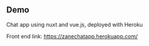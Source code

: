 ## Demo

Chat app using nuxt and vue.js, deployed with Heroku

Front end link: https://zanechatapp.herokuapp.com/


